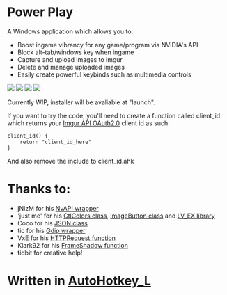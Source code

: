 # Power Play
A Windows application which allows you to:
- Boost ingame vibrancy for any game/program via NVIDIA's API
- Block alt-tab/windows key when ingame
- Capture and upload images to imgur
- Delete and manage uploaded images
- Easily create powerful keybinds such as multimedia controls

<img src="https://cloud.githubusercontent.com/assets/5571284/24335157/4c76bf46-1278-11e7-9833-19710ba22a5c.png"></img> <img src="https://cloud.githubusercontent.com/assets/5571284/24335158/4c938c02-1278-11e7-9e35-5e22c066a39b.png"></img> <img src="https://cloud.githubusercontent.com/assets/5571284/24335159/4ca5b29c-1278-11e7-857d-93aad70e9e5c.png"></img> <img src="https://cloud.githubusercontent.com/assets/5571284/24335235/b284ef3c-1279-11e7-8f99-d2ee8fa08f2a.png"></img> 

Currently WIP, installer will be avaliable at "launch".

If you want to try the code, you'll need to create a function called client_id which returns your [Imgur API OAuth2.0](https://api.imgur.com/oauth2/addclient) client id as such:

	client_id() {
		return "client_id_here"
	}
And also remove the include to client_id.ahk

# Thanks to:

- jNizM for his [NvAPI wrapper](https://github.com/jNizM/AHK_NVIDIA_NvAPI)
- 'just me' for his [CtlColors class](https://github.com/AHK-just-me/Class_CtlColors), [ImageButton class](https://github.com/AHK-just-me/Class_ImageButton) and [LV_EX library](https://autohotkey.com/boards/viewtopic.php?t=1256)
- Coco for his [JSON class](https://github.com/cocobelgica/AutoHotkey-JSON)
- tic for his [Gdip wrapper](https://autohotkey.com/boards/viewtopic.php?t=6517)
- VxE for his [HTTPRequest function](https://autohotkey.com/board/topic/67989-func-httprequest-for-web-apis-ahk-b-ahk-lunicodex64/)
- Klark92 for his [FrameShadow function](https://autohotkey.com/boards/viewtopic.php?f=6&t=29117)
- tidbit for creative help!

# Written in [AutoHotkey_L](https://autohotkey.com/)
